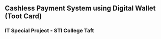 ## Cashless Payment System using Digital Wallet (Toot Card)

### IT Special Project - STI College Taft